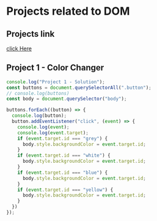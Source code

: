 # Projects related to DOM

## Projects link
[click Here](https://stackblitz.com/edit/dom-project-chaiaurcode?file=index.html)

## Project 1 - Color Changer

```javascript
console.log("Project 1 - Solution");
const buttons = document.querySelectorAll(".button");
// console.log(buttons)
const body = document.querySelector("body");

buttons.forEach((button) => {
  console.log(button);
  button.addEventListener("click", (event) => {
    console.log(event);
    console.log(event.target);
    if (event.target.id === "grey") {
      body.style.backgroundColor = event.target.id;
    }
    if (event.target.id === "white") {
      body.style.backgroundColor = event.target.id;
    }
    if (event.target.id === "blue") {
      body.style.backgroundColor = event.target.id;
    }
    if (event.target.id === "yellow") {
      body.style.backgroundColor = event.target.id;
    }
  })
});
```